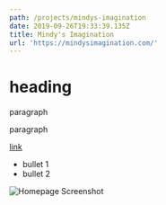 ```yaml
---
path: /projects/mindys-imagination
date: 2019-09-26T19:33:39.135Z
title: Mindy's Imagination
url: 'https://mindysimagination.com/'
---
```

# heading

paragraph

paragraph

[link](https://mindysimagination.com/)

* bullet 1
* bullet 2

![Homepage Screenshot](/assets/homepagesample-9-19.png)
